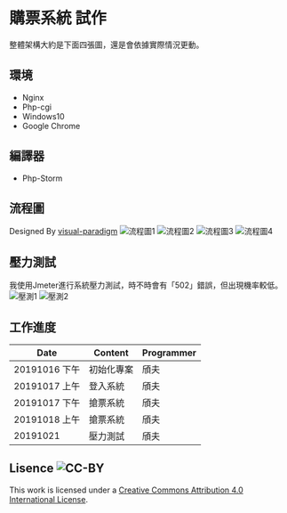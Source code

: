 
# 購票系統 試作  
整體架構大約是下面四張圖，還是會依據實際情況更動。  
  
## 環境  
* Nginx  
* Php-cgi  
* Windows10  
* Google Chrome  
  
## 編譯器  
* Php-Storm  
  
## 流程圖  
Designed By [visual-paradigm](https://diagrams.visual-paradigm.com/) 
![流程圖1](https://lh3.googleusercontent.com/eJXKPyX49ZdKvnRmlsiOIMQpkj8fHU_35SA4Wlm0lac5ysn2Y0x4W8kJ4xPToLSJ3G-HdqqNRiFz=w800)
![流程圖2](https://lh3.googleusercontent.com/3oJuP3GGBzVnAhsaYsw8rvVUeA3UD8aph6GVPY_IV-oOfimLS1uPorW7Uz7l0NTdx1i7FHCeOXbD=w800)
![流程圖3](https://lh3.googleusercontent.com/pgPL9wFpvuWV2EWs1MaBPo0HiJMXjNmyEiOnT-4ah8KaFSX7x8qws5MpJl5vetD8zAXb2tLPb7Yn=w800)
![流程圖4](https://lh3.googleusercontent.com/mvjm5zJ3_F3dd6f4yZDHd0XoAsS-6L3rEg_ztODKbkMXPKlCG5Wx4S_BmkE4eoGHQbT3u_NVK52e=w800)

## 壓力測試
我使用Jmeter進行系統壓力測試，時不時會有「502」錯誤，但出現機率較低。
![壓測1](https://lh3.googleusercontent.com/08fUgNS17mXfnANt-QfD2fPNRaKCENqgrIvutuf0qLQbWKrsU9r0PuIPEUNBMK7Yi9nBI7eERNoK=w800)
![壓測2](https://lh3.googleusercontent.com/6jvIg0qoWoaTmpQgnYvJq76VDCcnUT1HMmIsHXTdVSS0hOJeScTCIcuJnpoh-Eey-YNDoki4fYaD=w800)

## 工作進度  
|    Date       |  Content  | Programmer   
| ------------- | --------- | --------- 
|  20191016 下午 | 初始化專案 | 頎夫  
|  20191017 上午 | 登入系統 | 頎夫  
|  20191017 下午 | 搶票系統 | 頎夫  
|  20191018 上午 | 搶票系統 | 頎夫 
|  20191021     | 壓力測試 | 頎夫 
  
## Lisence ![CC-BY](https://i.creativecommons.org/l/by/4.0/88x31.png)    
    
This work is licensed under a [Creative Commons Attribution 4.0 International License](http://creativecommons.org/licenses/by/4.0/).

